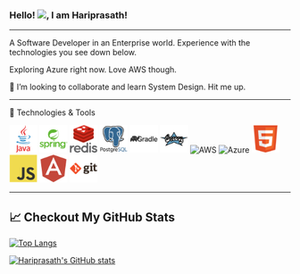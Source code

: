 ### Hello! <img src="https://raw.githubusercontent.com/MartinHeinz/MartinHeinz/master/wave.gif" width="30px">, I am Hariprasath!

---

A Software Developer in an Enterprise world. Experience with the technologies you see down below.

Exploring Azure right now. Love AWS though.


👯 I’m looking to collaborate and learn System Design. Hit me up.

---

🧰 Technologies & Tools

<img src="https://github.com/devicons/devicon/blob/master/icons/java/java-original-wordmark.svg" alt="Java" width="50" height="50"/> <img src="https://github.com/devicons/devicon/blob/master/icons/spring/spring-original-wordmark.svg" alt="Spring" width="50" height="50"/> <img src="https://github.com/devicons/devicon/blob/master/icons/redis/redis-original-wordmark.svg" alt="Redis" width="50" height="50"/> <img src="https://github.com/devicons/devicon/blob/master/icons/postgresql/postgresql-original-wordmark.svg" alt="PostgreSQL" width="50" height="50"/> <img src="https://github.com/devicons/devicon/blob/master/icons/gradle/gradle-plain-wordmark.svg" alt="Gradle" width="50" height="50"/> <img src="https://github.com/devicons/devicon/blob/master/icons/groovy/groovy-original.svg" alt="Groovy" width="50" height="50"/> <img src="https://cdn.worldvectorlogo.com/logos/aws-2.svg" alt="AWS" width="50" height="50"/> <img src="https://cdn.worldvectorlogo.com/logos/microsoft-azure-2.svg" alt="Azure" width="50" height="50"/> <img src="https://github.com/devicons/devicon/blob/master/icons/html5/html5-original.svg" alt="HTML" width="50" height="50"/> <img src="https://github.com/devicons/devicon/blob/master/icons/javascript/javascript-original.svg" alt="JavaScript" width="50" height="50"/> <img src="https://github.com/devicons/devicon/blob/master/icons/angularjs/angularjs-plain.svg" alt="Angular" width="50" height="50"/> <img src="https://github.com/devicons/devicon/blob/master/icons/git/git-original-wordmark.svg" alt="Git" width="50" height="50"/>

---

## &#x1f4c8; Checkout My GitHub Stats 

[![Top Langs](https://github-readme-stats.vercel.app/api/top-langs/?username=hariprasath-r&hide=html,css&theme=radical)](https://github.com/anuraghazra/github-readme-stats)

[![Hariprasath's GitHub stats](https://github-readme-stats.vercel.app/api?username=hariprasath-r&theme=radical)](https://github.com/anuraghazra/github-readme-stats)


<!--
**hariprasath-r/hariprasath-r** is a ✨ _special_ ✨ repository because its `README.md` (this file) appears on your GitHub profile.

Here are some ideas to get you started:

- 🔭 I’m currently working on ...
- 🌱 I’m currently learning ...
- 👯 I’m looking to collaborate on ...
- 🤔 I’m looking for help with ...
- 💬 Ask me about ...
- 📫 How to reach me: ...
- 😄 Pronouns: ...
- ⚡ Fun fact: ...
-->
